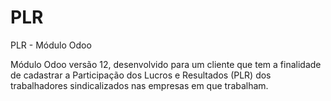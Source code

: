 # PLR
PLR - Módulo Odoo


Módulo Odoo versão 12, desenvolvido para um cliente que tem a finalidade de cadastrar a Participação dos Lucros e Resultados (PLR) dos trabalhadores sindicalizados nas empresas em que trabalham.
